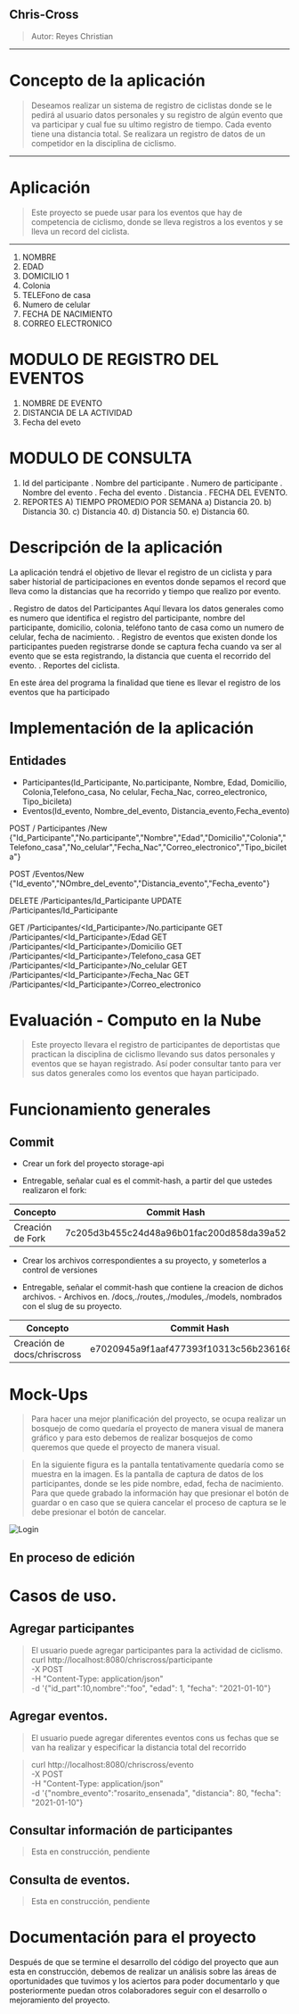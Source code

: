 ## Chris-Cross
>Autor: Reyes Christian

___


# Concepto de la aplicación ##

>Deseamos realizar un sistema de registro de ciclistas donde se le pedirá al usuario datos personales y su registro de algún evento que va participar y cual fue su ultimo registro de tiempo. Cada evento tiene una distancia total.
> Se realizara un registro de datos de un competidor en la disciplina de ciclismo.

___

# Aplicación

> Este proyecto se puede usar para los eventos que hay de competencia de ciclismo, donde se lleva registros a los eventos y se lleva un record del ciclista.

___


1. NOMBRE
2. EDAD
3. DOMICILIO 1
4. Colonia
5. TELEFono de casa
6. Numero de celular
7. FECHA DE NACIMIENTO
8. CORREO ELECTRONICO




# MODULO DE REGISTRO DEL EVENTOS

1. NOMBRE DE EVENTO
2. DISTANCIA DE LA ACTIVIDAD
3. Fecha del eveto

# MODULO DE CONSULTA

1. Id del participante
      . Nombre del participante
      . Numero de participante
      . Nombre del evento
      . Fecha del evento
      . Distancia
      . FECHA DEL EVENTO.
3. REPORTES
  A) TIEMPO PROMEDIO POR SEMANA
      a) Distancia 20.
      b) Distancia 30.
      c) Distancia 40.
      d) Distancia 50.
      e) Distancia 60.



# Descripción de la aplicación

  La aplicación tendrá el objetivo de llevar el registro de un ciclista
y para saber historial de participaciones en eventos donde sepamos el
record que lleva como la distancias que ha recorrido y tiempo que realizo
por evento.


. Registro de datos del Participantes
  Aquí llevara los datos generales como es numero que identifica el
  registro del participante, nombre del participante, domicilio, colonia,
  teléfono tanto de casa como un numero de celular, fecha de nacimiento.
. Registro de eventos que existen donde los participantes pueden registrarse
  donde se captura fecha cuando va ser al evento que se esta registrando, la
  distancia que cuenta el recorrido del evento.
. Reportes del ciclista.


  En este área del programa la finalidad que tiene es llevar el registro de
  los eventos que ha participado

# Implementación de la aplicación

## Entidades

- Participantes(Id_Participante, No.participante, Nombre, Edad, Domicilio, Colonia,Telefono_casa, No celular, Fecha_Nac, correo_electronico, Tipo_bicileta)
- Eventos(Id_evento, Nombre_del_evento, Distancia_evento,Fecha_evento)

POST / Participantes /New
{"Id_Participante","No.participante","Nombre","Edad","Domicilio","Colonia","Telefono_casa","No_celular","Fecha_Nac","Correo_electronico","Tipo_bicileta"}

POST /Eventos/New
{"Id_evento","NOmbre_del_evento","Distancia_evento","Fecha_evento"}

DELETE /Participantes/Id_Participante
UPDATE /Participantes/Id_Participante

GET /Participantes/<Id_Participante>/No.participante
GET /Participantes/<Id_Participante>/Edad
GET /Participantes/<Id_Participante>/Domicilio
GET /Participantes/<Id_Participante>/Telefono_casa
GET /Participantes/<Id_Participante>/No_celular
GET /Participantes/<Id_Participante>/Fecha_Nac
GET /Participantes/<Id_Participante>/Correo_electronico


# Evaluación - Computo en la Nube

> Este proyecto llevara el registro de participantes de deportistas que practican la disciplina de ciclismo llevando sus datos personales y eventos que se hayan registrado. Así poder consultar tanto para ver sus datos generales como los eventos que hayan participado.

# Funcionamiento generales

## Commit

- Crear un fork del proyecto storage-api

- Entregable, señalar cual es el commit-hash, a partir del que ustedes realizaron el fork:

| Concepto | Commit Hash |
| --- | --- |
| Creación de Fork | 7c205d3b455c24d48a96b01fac200d858da39a52|

- Crear los archivos correspondientes a su proyecto, y someterlos a control de versiones

- Entregable, señalar el commit-hash que contiene la creacion de dichos archivos. - Archivos en. /docs,./routes,./modules,./models, nombrados con el slug de su proyecto.

| Concepto | Commit Hash |
| --- | --- |
| Creación de docs/chriscross | e7020945a9f1aaf477393f10313c56b2361682b9 |

# Mock-Ups

> Para hacer una mejor planificación del proyecto, se ocupa realizar un bosquejo de como quedaría el proyecto de manera visual de manera gráfico y para esto debemos de realizar bosquejos de como queremos que quede el proyecto de manera visual.

> En la siguiente figura es la pantalla tentativamente quedaría como se muestra en la imagen. Es la pantalla de captura de datos de los participantes, donde se les pide nombre, edad, fecha de nacimiento. Para que quede grabado la información hay que presionar el botón de guardar o en caso que se quiera cancelar el proceso de captura se le debe presionar el botón de cancelar.

![Login](https://github.com/christianreyesy/storage-api/blob/master/docs/pantalla_de_registro.png)


## En proceso de edición

# Casos de uso.

## Agregar participantes


> El usuario puede agregar participantes para la actividad de ciclismo.
> curl http://localhost:8080/chriscross/participante \
      -X POST \
      -H "Content-Type: application/json" \
      -d '{"id_part":10,nombre":"foo", "edad": 1, "fecha": "2021-01-10"}

## Agregar eventos.

> El usuario puede agregar diferentes eventos cons us fechas que se van ha realizar y especificar la distancia total del recorrido

>curl http://localhost:8080/chriscross/evento \
        -X POST \
        -H "Content-Type: application/json" \
        -d '{"nombre_evento":"rosarito_ensenada", "distancia": 80, "fecha": "2021-01-10"}

## Consultar información de participantes

> Esta en construcción, pendiente

## Consulta de eventos.

> Esta en construcción, pendiente


# Documentación para el proyecto

 Después de que se termine el desarrollo del código del proyecto que aun esta en construcción, debemos de realizar un análisis sobre las áreas de oportunidades que tuvimos y los aciertos para poder documentarlo y que posteriormente puedan otros colaboradores seguir con el desarrollo o mejoramiento del proyecto.
